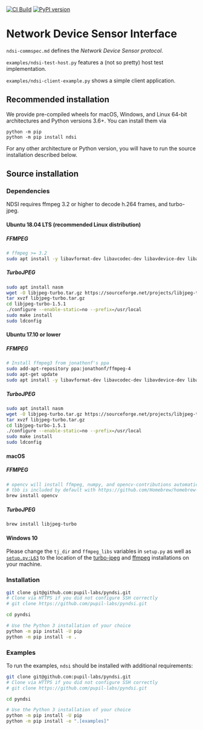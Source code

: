 [![CI Build](https://github.com/pupil-labs/pyndsi/actions/workflows/build.yml/badge.svg)](https://github.com/pupil-labs/pyndsi/actions/workflows/build.yml)
[![PyPI version](https://badge.fury.io/py/ndsi.svg)](https://badge.fury.io/py/ndsi)

# Network Device Sensor Interface

`ndsi-commspec.md` defines the *Network Device Sensor protocol*.

`examples/ndsi-test-host.py` features a (not so pretty) host test implementation.

`examples/ndsi-client-example.py` shows a simple client application.

## Recommended installation
We provide pre-compiled wheels for macOS, Windows, and Linux 64-bit architectures and
Python versions 3.6+. You can install them via

```
python -m pip 
python -m pip install ndsi
```

For any other architecture or Python version, you will have to run the source installation described below.

## Source installation

### Dependencies

NDSI requires ffmpeg 3.2 or higher to decode h.264 frames, and turbo-jpeg.

#### Ubuntu 18.04 LTS (recommended Linux distribution)

##### FFMPEG
```sh
# ffmpeg >= 3.2
sudo apt install -y libavformat-dev libavcodec-dev libavdevice-dev libavutil-dev libswscale-dev libavresample-dev ffmpeg x264 x265 libportaudio2 portaudio19-dev
```

##### TurboJPEG
```sh
sudo apt install nasm
wget -O libjpeg-turbo.tar.gz https://sourceforge.net/projects/libjpeg-turbo/files/1.5.1/libjpeg-turbo-1.5.1.tar.gz/download
tar xvzf libjpeg-turbo.tar.gz
cd libjpeg-turbo-1.5.1
./configure --enable-static=no --prefix=/usr/local
sudo make install
sudo ldconfig
```

#### Ubuntu 17.10 or lower

##### FFMPEG
```sh
# Install ffmpeg3 from jonathonf's ppa
sudo add-apt-repository ppa:jonathonf/ffmpeg-4
sudo apt-get update
sudo apt install -y libavformat-dev libavcodec-dev libavdevice-dev libavutil-dev libswscale-dev libavresample-dev ffmpeg libav-tools x264 x265 libportaudio2 portaudio19-dev
```

##### TurboJPEG
```sh
sudo apt install nasm
wget -O libjpeg-turbo.tar.gz https://sourceforge.net/projects/libjpeg-turbo/files/1.5.1/libjpeg-turbo-1.5.1.tar.gz/download
tar xvzf libjpeg-turbo.tar.gz
cd libjpeg-turbo-1.5.1
./configure --enable-static=no --prefix=/usr/local
sudo make install
sudo ldconfig
```

#### macOS

##### FFMPEG
```sh
# opencv will install ffmpeg, numpy, and opencv-contributions automatically
# tbb is included by default with https://github.com/Homebrew/homebrew-core/pull/20101
brew install opencv
```

##### TurboJPEG
```sh
brew install libjpeg-turbo
```

#### Windows 10

Please change the `tj_dir` and `ffmpeg_libs` variables in `setup.py` as well as [`setup.py:L63`](https://github.com/pupil-labs/pyndsi/blob/master/setup.py#L63) to the location of the [turbo-jpeg](https://sourceforge.net/projects/libjpeg-turbo/files/latest/download) and [ffmpeg](https://ffmpeg.zeranoe.com/builds/) installations on your machine.

### Installation

```sh
git clone git@github.com:pupil-labs/pyndsi.git
# Clone via HTTPS if you did not configure SSH correctly
# git clone https://github.com/pupil-labs/pyndsi.git

cd pyndsi

# Use the Python 3 installation of your choice
python -m pip install -U pip
python -m pip install -e .
```

### Examples

To run the examples, `ndsi` should be installed with additional requirements:

```sh
git clone git@github.com:pupil-labs/pyndsi.git
# Clone via HTTPS if you did not configure SSH correctly
# git clone https://github.com/pupil-labs/pyndsi.git

cd pyndsi

# Use the Python 3 installation of your choice
python -m pip install -U pip
python -m pip install -e ".[examples]"
```
